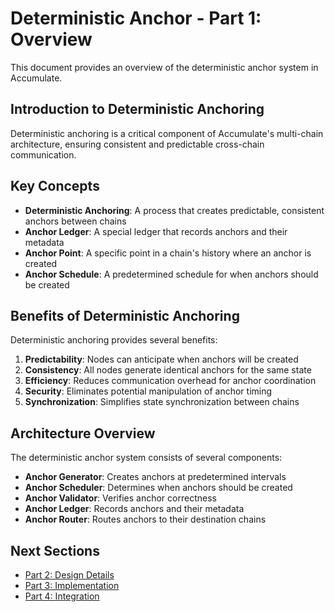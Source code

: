 # Deterministic Anchor - Part 1: Overview

This document provides an overview of the deterministic anchor system in Accumulate.

## Introduction to Deterministic Anchoring

Deterministic anchoring is a critical component of Accumulate's multi-chain architecture, ensuring consistent and predictable cross-chain communication.

## Key Concepts

- **Deterministic Anchoring**: A process that creates predictable, consistent anchors between chains
- **Anchor Ledger**: A special ledger that records anchors and their metadata
- **Anchor Point**: A specific point in a chain's history where an anchor is created
- **Anchor Schedule**: A predetermined schedule for when anchors should be created

## Benefits of Deterministic Anchoring

Deterministic anchoring provides several benefits:

1. **Predictability**: Nodes can anticipate when anchors will be created
2. **Consistency**: All nodes generate identical anchors for the same state
3. **Efficiency**: Reduces communication overhead for anchor coordination
4. **Security**: Eliminates potential manipulation of anchor timing
5. **Synchronization**: Simplifies state synchronization between chains

## Architecture Overview

The deterministic anchor system consists of several components:

- **Anchor Generator**: Creates anchors at predetermined intervals
- **Anchor Scheduler**: Determines when anchors should be created
- **Anchor Validator**: Verifies anchor correctness
- **Anchor Ledger**: Records anchors and their metadata
- **Anchor Router**: Routes anchors to their destination chains

## Next Sections

- [Part 2: Design Details](./06_02_deterministic_anchor_design.md)
- [Part 3: Implementation](./06_03_deterministic_anchor_implementation.md)
- [Part 4: Integration](./06_04_deterministic_anchor_integration.md)
